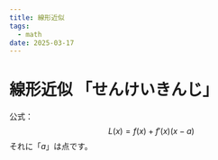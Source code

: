 ```yaml
---
title: 線形近似
tags: 
  - math
date: 2025-03-17
---
```


# 線形近似 「せんけいきんじ」

公式：$$L(x)=f(x)+f'(x)(x-a)$$ それに「$a$」は点です。